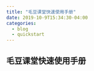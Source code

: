 ```yaml
---
title: "毛豆课堂快速使用手册"
date: 2019-10-9T15:34:30-04:00
categories:
  - blog
  - quickstart
---
```


## 毛豆课堂快速使用手册
